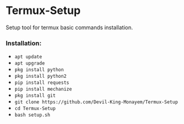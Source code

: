 # Termux-Setup
Setup tool for termux basic commands installation. 



### Installation:
+ ```apt update```
+ ```apt upgrade```
+ ```pkg install python```
+ ```pkg install python2```
+ ```pip install requests```
+ ```pip install mechanize```
+ ```pkg install git```
+ ```git clone https://github.com/Devil-King-Monayem/Termux-Setup```
+ ```cd Termux-Setup```
+ ```bash setup.sh```
